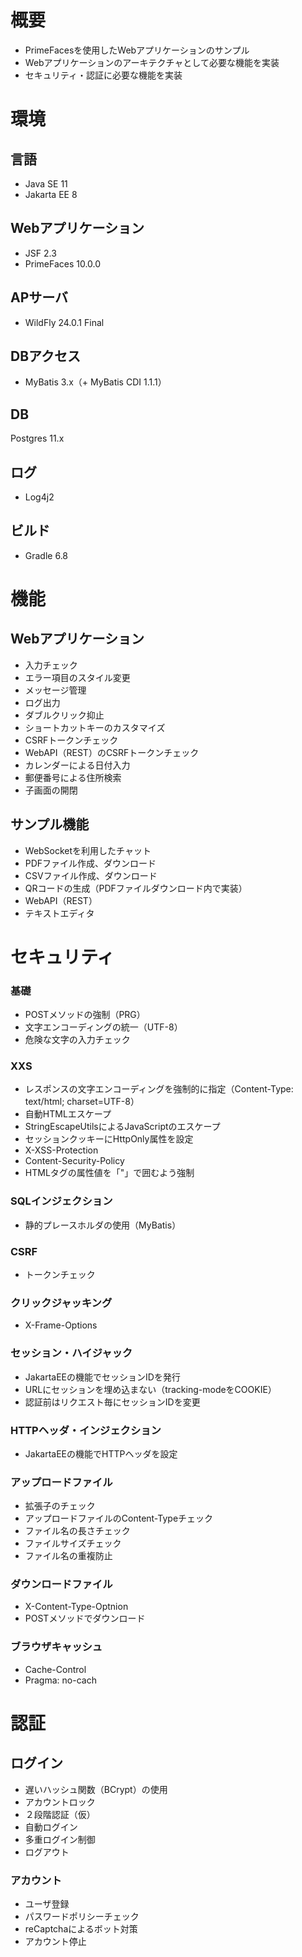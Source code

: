 # 概要
* PrimeFacesを使用したWebアプリケーションのサンプル
* Webアプリケーションのアーキテクチャとして必要な機能を実装
* セキュリティ・認証に必要な機能を実装

# 環境
## 言語
* Java SE 11
* Jakarta EE 8
## Webアプリケーション
* JSF 2.3
* PrimeFaces 10.0.0
## APサーバ
* WildFly 24.0.1 Final
## DBアクセス
* MyBatis 3.x（+ MyBatis CDI 1.1.1）
## DB
Postgres 11.x
## ログ
* Log4j2
## ビルド
* Gradle 6.8
# 機能
## Webアプリケーション
* 入力チェック
* エラー項目のスタイル変更
* メッセージ管理
* ログ出力
* ダブルクリック抑止
* ショートカットキーのカスタマイズ
* CSRFトークンチェック
* WebAPI（REST）のCSRFトークンチェック
* カレンダーによる日付入力
* 郵便番号による住所検索
* 子画面の開閉

## サンプル機能
* WebSocketを利用したチャット
* PDFファイル作成、ダウンロード
* CSVファイル作成、ダウンロード
* QRコードの生成（PDFファイルダウンロード内で実装）
* WebAPI（REST）
* テキストエディタ

# セキュリティ
### 基礎
* POSTメソッドの強制（PRG）
* 文字エンコーディングの統一（UTF-8）
* 危険な文字の入力チェック
### XXS
* レスポンスの文字エンコーディングを強制的に指定（Content-Type: text/html; charset=UTF-8）
* 自動HTMLエスケープ
* StringEscapeUtilsによるJavaScriptのエスケープ
* セッションクッキーにHttpOnly属性を設定
* X-XSS-Protection
* Content-Security-Policy
* HTMLタグの属性値を「"」で囲むよう強制
### SQLインジェクション
* 静的プレースホルダの使用（MyBatis）
### CSRF
* トークンチェック
### クリックジャッキング
* X-Frame-Options
### セッション・ハイジャック
* JakartaEEの機能でセッションIDを発行
* URLにセッションを埋め込まない（tracking-modeをCOOKIE）
* 認証前はリクエスト毎にセッションIDを変更
### HTTPヘッダ・インジェクション
* JakartaEEの機能でHTTPヘッダを設定
### アップロードファイル
* 拡張子のチェック
* アップロードファイルのContent-Typeチェック
* ファイル名の長さチェック
* ファイルサイズチェック
* ファイル名の重複防止
### ダウンロードファイル
* X-Content-Type-Optnion
* POSTメソッドでダウンロード
### ブラウザキャッシュ
* Cache-Control
* Pragma: no-cach

# 認証
## ログイン
* 遅いハッシュ関数（BCrypt）の使用
* アカウントロック
* ２段階認証（仮）
* 自動ログイン
* 多重ログイン制御
* ログアウト
### アカウント
* ユーザ登録
* パスワードポリシーチェック
* reCaptchaによるボット対策
* アカウント停止
